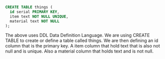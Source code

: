```sql
CREATE TABLE things (
  id serial PRIMARY KEY,
  item text NOT NULL UNIQUE,
  material text NOT NULL
);
```

The above uses DDL Data Definition Language. We are using CREATE TABLE to create or define a table called things. We are then defining an id column that is the primary key. A item column that hold text that is also not null and is unique. Also a material column that holds text and is not null.